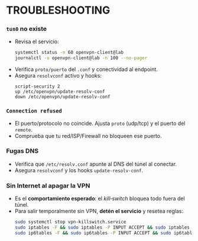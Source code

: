 # TROUBLESHOOTING

### `tun0` no existe
- Revisa el servicio:
  ```bash
  systemctl status -n 60 openvpn-client@lab
  journalctl -u openvpn-client@lab -n 100 --no-pager
  ```
- Verifica `proto/puerto` del `.conf` y conectividad al endpoint.
- Asegura `resolvconf` activo y hooks:
  ```
  script-security 2
  up /etc/openvpn/update-resolv-conf
  down /etc/openvpn/update-resolv-conf
  ```

### `Connection refused`
- El puerto/protocolo no coincide. Ajusta `proto` (udp/tcp) y el puerto del `remote`.
- Comprueba que tu red/ISP/Firewall no bloqueen ese puerto.

### Fugas DNS
- Verifica que `/etc/resolv.conf` apunte al DNS del túnel al conectar.
- Asegura `resolvconf` y los hooks `update-resolv-conf`.

### Sin Internet al apagar la VPN
- Es el **comportamiento esperado**: el *kill‑switch* bloquea todo fuera del túnel.
- Para salir temporalmente sin VPN, **detén el servicio** y resetea reglas:
  ```bash
  sudo systemctl stop vpn-killswitch.service
  sudo iptables -F && sudo iptables -P INPUT ACCEPT && sudo iptables -P FORWARD ACCEPT && sudo iptables -P OUTPUT ACCEPT
  sudo ip6tables -F && sudo ip6tables -P INPUT ACCEPT && sudo ip6tables -P FORWARD ACCEPT && sudo ip6tables -P OUTPUT ACCEPT
  ```
